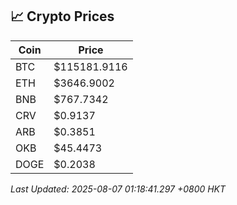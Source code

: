 ## 📈 Crypto Prices

| Coin | Price |
| ---- | ----- |
| BTC | $115181.9116 |
| ETH | $3646.9002 |
| BNB | $767.7342 |
| CRV | $0.9137 |
| ARB | $0.3851 |
| OKB | $45.4473 |
| DOGE | $0.2038 |

_Last Updated: 2025-08-07 01:18:41.297 +0800 HKT_